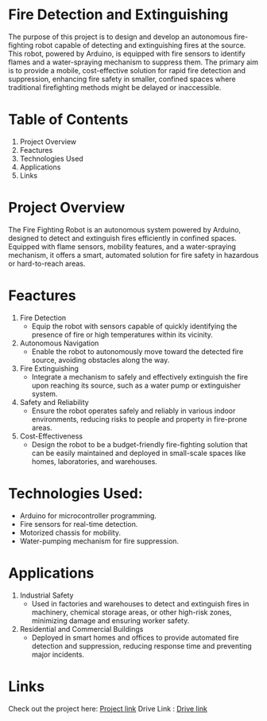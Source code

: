 # Fire Detection and Extinguishing
The purpose of this project is to design and develop an autonomous fire-fighting robot capable of detecting and extinguishing fires at the source. This robot, powered by Arduino, is equipped with fire sensors to identify flames and a water-spraying mechanism to suppress them. The primary aim is to provide a mobile, cost-effective solution for rapid fire detection and suppression, enhancing fire safety in smaller, confined spaces where traditional firefighting methods might be delayed or inaccessible.

# Table of Contents
1) Project Overview
2) Feactures
3) Technologies Used
4) Applications
5) Links

# Project Overview
The Fire Fighting Robot is an autonomous system powered by Arduino, designed to detect and extinguish fires efficiently in confined spaces. Equipped with flame sensors, mobility features, and a water-spraying mechanism, it offers a smart, automated solution for fire safety in hazardous or hard-to-reach areas.

# Feactures
1) Fire Detection
   - Equip the robot with sensors capable of quickly identifying the presence of fire or high temperatures within its vicinity.
2) Autonomous Navigation
   - Enable the robot to autonomously move toward the detected fire source, avoiding obstacles along the way.
3) Fire Extinguishing
   - Integrate a mechanism to safely and effectively extinguish the fire upon reaching its source, such as a water pump or extinguisher system.
4) Safety and Reliability
   - Ensure the robot operates safely and reliably in various indoor environments, reducing risks to people and property in fire-prone areas.
5) Cost-Effectiveness
   - Design the robot to be a budget-friendly fire-fighting solution that can be easily maintained and deployed in small-scale spaces like homes, laboratories, and warehouses.

# Technologies Used: 
- Arduino for microcontroller programming. 
- Fire sensors for real-time detection. 
- Motorized chassis for mobility. 
- Water-pumping mechanism for fire suppression.

# Applications 
1) Industrial Safety  
   - Used in factories and warehouses to detect and extinguish fires in machinery, chemical storage areas, or other high-risk zones, minimizing damage and ensuring worker safety.  
2) Residential and Commercial Buildings  
   - Deployed in smart homes and offices to provide automated fire detection and suppression, reducing response time and preventing major incidents.

# Links
Check out the project here: [Project link](https://lnkd.in/gRVfuV9v)
Drive Link : [Drive link](https://lnkd.in/gswzigVc)

